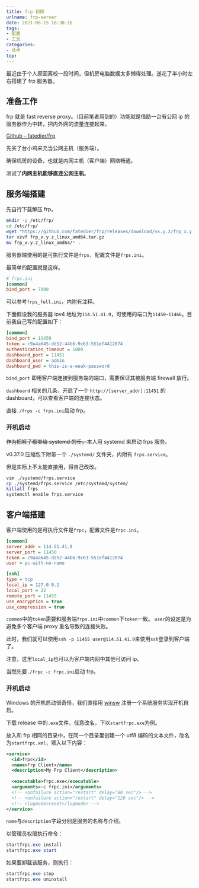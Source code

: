 ```yaml
---
title: frp 初探
urlname: frp-server
date: 2021-06-15 18:38:16
tags:
- 配置
- 工具
categories:
- 技术
top:
---
```


最近由于个人原因离校一段时间，但机房电脑数据太多懒得处理。遂花了半小时左右搭建了 frp 服务器。

<!-- more -->

## 准备工作

frp 就是 fast reverse proxy。（目前笔者用到的）功能就是借助一台有公网 ip 的服务器作为中转，把内外网的流量连接起来。

[Github - fatedier/frp](https://github.com/fatedier/frp)

先买了台小鸡来充当公网主机（服务端）。

确保机房的设备，也就是内网主机（客户端）网络畅通。

测试了**内网主机能够直连公网主机**。

<!-- 这点在特殊的网络环境下尤为重要。 -->

## 服务端搭建

先自行下载解压 frp。

```bash
mkdir -p /etc/frp/
cd /etc/frp/
wget "https://github.com/fatedier/frp/releases/download/vx.y.z/frp_x.y.z_linux_amd64.tar.gz"
tar xzvf frp_x.y.z_linux_amd64.tar.gz
mv frp_x.y.z_linux_amd64/* .
```

服务器端使用的是可执行文件是`frps`，配置文件是`frps.ini`。

最简单的配置就是这样。

```ini
# frps.ini
[common]
bind_port = 7000
```

可以参考`frps_full.ini`，内附有注释。

下面假设我的服务器 ipv4 地址为`114.51.41.9`，可使用的端口为`11450~11466`。目前我自己写的配置如下：

```ini
[common]
bind_port = 11450
token = c9a4a645-dd52-44b6-9c63-551ef4412074
authentication_timeout = 5000
dashboard_port = 11451
dashboard_user = admin
dashboard_pwd = this-is-a-weak-password
```

`bind_port` 即用客户端连接到服务端的端口，需要保证其被服务端 firewall 放行。

`dashboard` 相关的几条，开启了一个 `http://[server_addr]:11451` 的 dashboard，可以查看客户端的连接状态。

直接`./frps -c frps.ini`启动 frp。

### 开机启动

~~作为把裤子都卖给 systemd 的壬，~~本人用 systemd 来启动 frps 服务。

v0.37.0 压缩包下附带一个 `./systemd/` 文件夹，内附有 `frps.service`。

但是实际上不太能直接用，得自己改改。

```bash
vim ./systemd/frps.service
cp ./systemd/frps.service /etc/systemd/system/
killall frps
systemctl enable frps.service
```

## 客户端搭建

客户端使用的是可执行文件是`frpc`，配置文件是`frpc.ini`。

```ini
[common]
server_addr = 114.51.41.9
server_port = 11450
token = c9a4a645-dd52-44b6-9c63-551ef4412074
user = pc-with-no-name

[ssh]
type = tcp
local_ip = 127.0.0.1
local_port = 22
remote_port = 11455
use_encryption = true
use_compression = true
```

`common`中的`token`需要和服务端`frps.ini`中`common`下`token`一致。
`user`的设定是为避免多个客户端 proxy 重名导致的连接失败。

此时，我们就可以使用`ssh -p 11455 user@114.51.41.9`来使用`ssh`登录到客户端了。

注意，这里`local_ip`也可以为客户端内网中其他可访问 ip。

当然先要`./frpc -c frpc.ini`启动 frp。

### 开机启动

Windows 的开机启动很奇怪，我们直接用 [winsw](https://github.com/kohsuke/winsw) 注册一个系统服务实现开机自启。

下载 release 中的`.exe`文件，任意改名，下以`startfrpc.exe`为例。

放入和 frp 相同的目录中，在同一个目录里创建一个 utf8 编码的文本文件，改名为`startfrpc.xml`，填入以下内容：

```xml
<service>
  <id>frpc</id>
  <name>Frp Client</name>
  <description>My Frp Client</description>
  
  <executable>frpc.exe</executable>
  <arguments>-c frpc.ini</arguments>
  <!-- <onfailure action="restart" delay="60 sec"/> -->
  <!-- <onfailure action="restart" delay="120 sec"/> -->
  <!-- <logmode>reset</logmode> -->
</service>
```

`name`与`description`字段分别是服务的名称与介绍。

以管理员权限执行命令：

```powershell
startfrpc.exe install
startfrpc.exe start
```

如果要卸载该服务，则执行：

```powershell
startfrpc.exe stop
startfrpc.exe uninstall
```